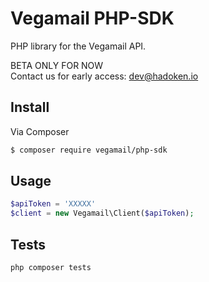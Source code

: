 # Vegamail PHP-SDK

PHP library for the Vegamail API.

BETA ONLY FOR NOW   
Contact us for early access: dev@hadoken.io

## Install

Via Composer

``` bash
$ composer require vegamail/php-sdk
```

## Usage

``` php
$apiToken = 'XXXXX'
$client = new Vegamail\Client($apiToken);
```

## Tests

```php
php composer tests
```
